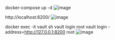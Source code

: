docker-compose up -d
![image](https://github.com/user-attachments/assets/e30fb982-60e8-4ef1-a9e7-8d3cddbdfddf)

http://localhost:8200/
![image](https://github.com/user-attachments/assets/7b08b05a-d71f-4eb0-9d17-dc71da7af125)

docker exec -it vault sh
vault login root
vault login -address=http://127.0.0.1:8200 root
![image](https://github.com/user-attachments/assets/b1dc2e7f-d2d3-4ecb-aad2-df921b0aff80)
